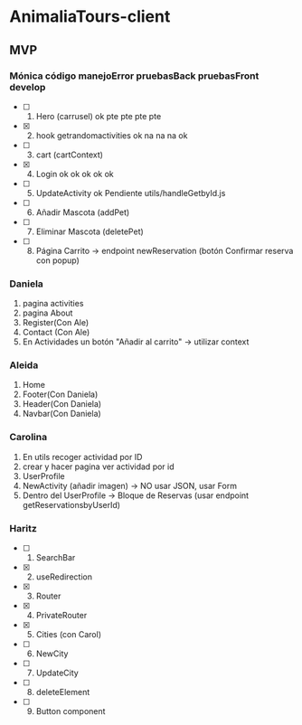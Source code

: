 # AnimaliaTours-client

## MVP

### Mónica código manejoError pruebasBack pruebasFront develop

- [ ] 1. Hero (carrusel) ok pte pte pte pte
- [x] 2. hook getrandomactivities ok na na na ok
- [ ] 3. cart (cartContext)
- [x] 4. Login ok ok ok ok ok
- [ ] 5. UpdateActivity ok Pendiente utils/handleGetbyId.js
- [ ] 6. Añadir Mascota (addPet)
- [ ] 7. Eliminar Mascota (deletePet)
- [ ] 8. Página Carrito -> endpoint newReservation (botón Confirmar reserva con popup)

### Daniela

1. pagina activities
2. pagina About
3. Register(Con Ale)
4. Contact (Con Ale)
5. En Actividades un botón "Añadir al carrito" -> utilizar context

### Aleida

1. Home
2. Footer(Con Daniela)
3. Header(Con Daniela)
4. Navbar(Con Daniela)

### Carolina

1. En utils recoger actividad por ID
2. crear y hacer pagina ver actividad por id
3. UserProfile
4. NewActivity (añadir imagen) -> NO usar JSON, usar Form
5. Dentro del UserProfile -> Bloque de Reservas (usar endpoint getReservationsbyUserId)

### Haritz

- [ ] 1. SearchBar
- [x] 2. useRedirection
- [x] 3. Router
- [x] 4. PrivateRouter
- [x] 5. Cities (con Carol)
- [ ] 6. NewCity
- [ ] 7. UpdateCity
- [ ] 8. deleteElement
- [ ] 9. Button component
